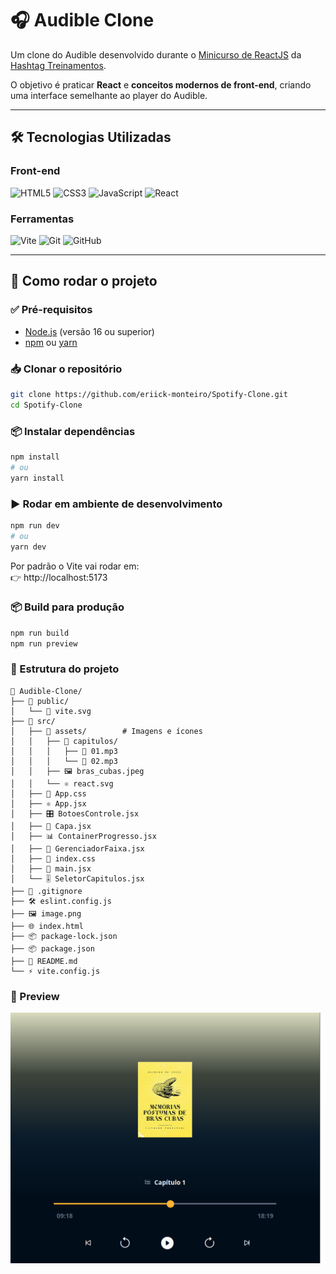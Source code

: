 # 🎧 Audible Clone

Um clone do Audible desenvolvido durante o [Minicurso de ReactJS](https://www.youtube.com/watch?v=SspuJnpfVP0&list=PLpdAy0tYrnKz5tdfml_X771VAZsIx3GC-&index=6) da [Hashtag Treinamentos](https://blp.hashtagtreinamentos.com/links-instagram?fonte=biohashp&origemurl=hashtag_yt_org_bio_hashp&utm_source=instagram-org&utm_medium=bio).  

O objetivo é praticar **React** e **conceitos modernos de front-end**, criando uma interface semelhante ao player do Audible.

---

## 🛠️ Tecnologias Utilizadas

### Front-end
![HTML5](https://img.shields.io/badge/HTML5-E34F26?style=for-the-badge&logo=html5&logoColor=white)
![CSS3](https://img.shields.io/badge/CSS3-1572B6?style=for-the-badge&logo=css3&logoColor=white)
![JavaScript](https://img.shields.io/badge/JavaScript-F7DF1E?style=for-the-badge&logo=javascript&logoColor=black)
![React](https://img.shields.io/badge/React-20232A?style=for-the-badge&logo=react&logoColor=61DAFB)

### Ferramentas
![Vite](https://img.shields.io/badge/Vite-646CFF?style=for-the-badge&logo=vite&logoColor=FFD62E)
![Git](https://img.shields.io/badge/Git-F05032?style=for-the-badge&logo=git&logoColor=white)
![GitHub](https://img.shields.io/badge/GitHub-181717?style=for-the-badge&logo=github&logoColor=white)

---

## 🚀 Como rodar o projeto

### ✅ Pré-requisitos
- [Node.js](https://nodejs.org/) (versão 16 ou superior)
- [npm](https://www.npmjs.com/) ou [yarn](https://yarnpkg.com/)

### 📥 Clonar o repositório
```bash
git clone https://github.com/eriick-monteiro/Spotify-Clone.git
cd Spotify-Clone
```

### 📦 Instalar dependências
```bash 
npm install
# ou
yarn install
```

### ▶️ Rodar em ambiente de desenvolvimento
```bash
npm run dev
# ou
yarn dev
```

Por padrão o Vite vai rodar em:
<br>
👉 http://localhost:5173

### 📦 Build para produção
```bash
npm run build
npm run preview
```

### 📂 Estrutura do projeto
```
📂 Audible-Clone/
├── 📂 public/
│   └── 🎨 vite.svg
├── 📂 src/
│   ├── 📂 assets/        # Imagens e ícones
│   │   ├── 📂 capitulos/
│   │   │   ├── 🎵 01.mp3
│   │   │   └── 🎵 02.mp3
│   │   ├── 🖼️ bras_cubas.jpeg
│   │   └── ⚛️ react.svg
│   ├── 🎨 App.css
│   ├── ⚛️ App.jsx
│   ├── 🎛️ BotoesControle.jsx
│   ├── 🎵 Capa.jsx
│   ├── 📊 ContainerProgresso.jsx
│   ├── 🎼 GerenciadorFaixa.jsx
│   ├── 🎨 index.css
│   ├── 🚀 main.jsx
│   └── 🎚️ SeletorCapitulos.jsx
├── 🙈 .gitignore
├── 🛠️ eslint.config.js
├── 🖼️ image.png
├── 🌐 index.html
├── 📦 package-lock.json
├── 📦 package.json
├── 📖 README.md
└── ⚡ vite.config.js
```

### 📸 Preview
![alt text](image.png)